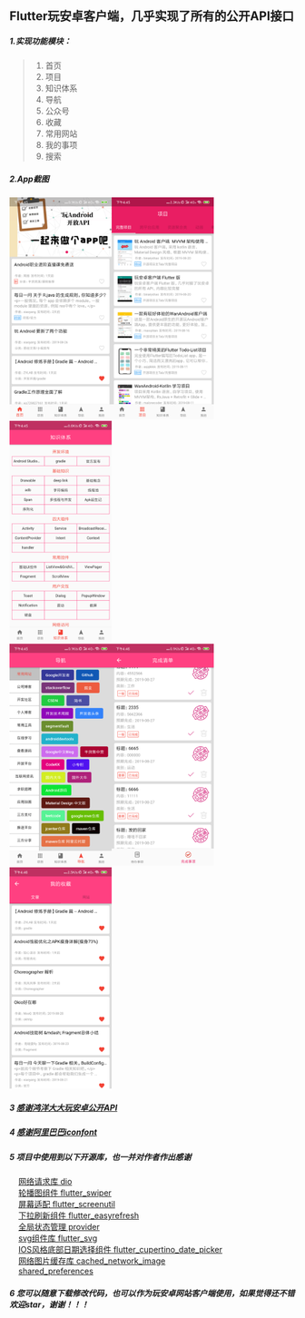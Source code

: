 ## Flutter玩安卓客户端，几乎实现了所有的公开API接口

##### 1.实现功能模块：
> 1. 首页<br/>
> 2. 项目<br/>
> 3. 知识体系<br/>
> 4. 导航<br/>
> 5. 公众号<br/>
> 6. 收藏<br/>
> 7. 常用网站<br/>
> 8. 我的事项<br/>
> 9. 搜索<br/>

##### 2.App截图

<img src="https://github.com/jacksoncao/flutter_wanandroid/blob/master/screenshot/Screenshot_2019-08-31-16-45-52-614_com.jackson.flutter_wananzhuo.png" width="180" /><img src="https://github.com/jacksoncao/flutter_wanandroid/blob/master/screenshot/Screenshot_2019-08-31-16-45-29-929_com.jackson.flutter_wananzhuo.png" width="180" /><img src="https://github.com/jacksoncao/flutter_wanandroid/blob/master/screenshot/Screenshot_2019-08-31-16-45-21-213_com.jackson.flutter_wananzhuo.png" width="180" /></br>
<img src="https://github.com/jacksoncao/flutter_wanandroid/blob/master/screenshot/Screenshot_2019-08-31-16-45-11-315_com.jackson.flutter_wananzhuo.png" width="180" /><img src="https://github.com/jacksoncao/flutter_wanandroid/blob/master/screenshot/Screenshot_2019-08-31-16-46-25-587_com.jackson.flutter_wananzhuo.png" width="180" /><img src="https://github.com/jacksoncao/flutter_wanandroid/blob/master/screenshot/Screenshot_2019-08-31-16-46-39-367_com.jackson.flutter_wananzhuo.png" width="180" />

##### 3 [感谢鸿洋大大玩安卓公开API](https://www.wanandroid.com/)<br/>
##### 4 [感谢阿里巴巴iconfont](https://www.iconfont.cn/)<br/>

##### 5 项目中使用到以下开源库，也一并对作者作出感谢<br/>
&nbsp;&nbsp;&nbsp;&nbsp;[网络请求库 dio](https://pub.dev/packages/dio)<br/>
&nbsp;&nbsp;&nbsp;&nbsp;[轮播图组件 flutter_swiper](https://pub.dev/packages/flutter_swiper)<br/>
&nbsp;&nbsp;&nbsp;&nbsp;[屏幕适配 flutter_screenutil](https://pub.dev/packages/flutter_swiper)<br/>
&nbsp;&nbsp;&nbsp;&nbsp;[下拉刷新组件 flutter_easyrefresh](https://pub.dev/packages/flutter_swiper)<br/>
&nbsp;&nbsp;&nbsp;&nbsp;[全局状态管理 provider](https://pub.dev/packages/flutter_swiper)<br/>
&nbsp;&nbsp;&nbsp;&nbsp;[svg组件库 flutter_svg](https://pub.dev/packages/flutter_swiper)<br/>
&nbsp;&nbsp;&nbsp;&nbsp;[IOS风格底部日期选择组件 flutter_cupertino_date_picker](https://pub.dev/packages/flutter_swiper)<br/>
&nbsp;&nbsp;&nbsp;&nbsp;[网络图片缓存库 cached_network_image](https://pub.dev/packages/flutter_swiper)<br/>
&nbsp;&nbsp;&nbsp;&nbsp;[shared_preferences](https://pub.dev/packages/flutter_swiper)<br/>
    
##### 6 您可以随意下载修改代码，也可以作为玩安卓网站客户端使用，如果觉得还不错欢迎star，谢谢！！！
